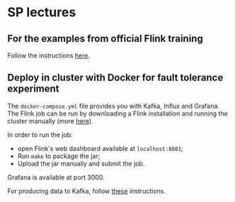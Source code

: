 # SP lectures

## For the examples from official Flink training

Follow the instructions [here](flink-training/README.md).

## Deploy in cluster with Docker for fault tolerance experiment

The `docker-compose.yml` file provides you with Kafka, Influx and Grafana. The
Flink job can be run by downloading a Flink installation and running the cluster
manually (more
[here](https://ci.apache.org/projects/flink/flink-docs-release-1.5/quickstart/setup_quickstart.html)).

In order to run the job:

 * open Flink's web dashboard available at `localhost:8081`;
 * Run `make` to package the jar;
 * Upload the jar manually and submit the job.

Grafana is available at port 3000.

For producing data to Kafka, follow [these](sources/README.md) instructions.
